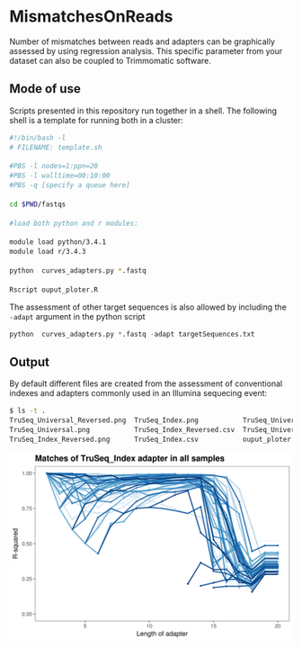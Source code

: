 # MismatchesOnReads

Number of mismatches between reads and adapters can be graphically assessed by using regression analysis. This specific parameter from your dataset can also be coupled to Trimmomatic software. 


## Mode of use

Scripts presented in this repository run together in a shell. The following shell is a template for running both in a cluster:

```Bash
#!/bin/bash -l
# FILENAME: template.sh

#PBS -l nodes=1:ppn=20
#PBS -l walltime=00:10:00
#PBS -q [specify a queue here]

cd $PWD/fastqs

#load both python and r modules:

module load python/3.4.1
module load r/3.4.3

python  curves_adapters.py *.fastq

Rscript ouput_ploter.R
```
The assessment of other target sequences is also allowed by including the `-adapt` argument in the python script

```Python
python  curves_adapters.py *.fastq -adapt targetSequences.txt
```

## Output

By default different files are created from the assessment of conventional indexes and adapters commonly used in an Illumina sequecing event:

```Bash
$ ls -t .
TruSeq_Universal_Reversed.png  TruSeq_Index.png           TruSeq_Universal_Reversed.csv  template.sh.e883561  curves_adapters.py
TruSeq_Universal.png           TruSeq_Index_Reversed.csv  TruSeq_Universal.csv           template.sh.o883561
TruSeq_Index_Reversed.png      TruSeq_Index.csv           ouput_ploter.R                 template.sh
```

![](https://github.com/Ulises-Rosas/MismatchesOnReads/blob/master/TruSeq_Index.png)
